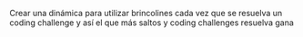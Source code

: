 Crear una dinámica para utilizar brincolines cada vez que se resuelva un coding challenge y así el que más saltos y coding challenges resuelva gana
